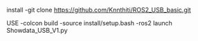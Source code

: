 install
-git clone https://github.com/Knnthiti/ROS2_USB_basic.git

USE
-colcon build
-source install/setup.bash
-ros2 launch Showdata_USB_V1.py
